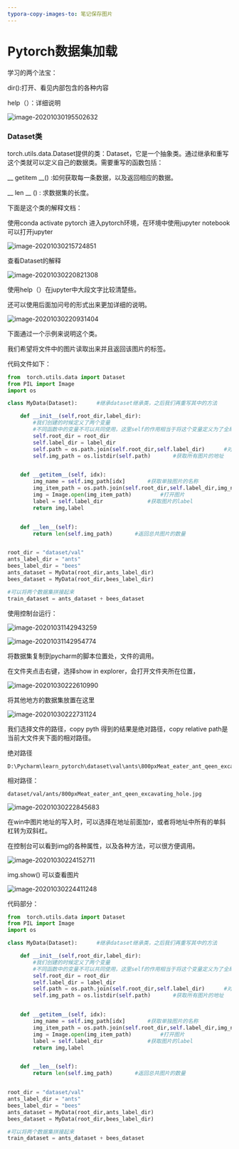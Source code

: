 ```yaml
---
typora-copy-images-to: 笔记保存图片
---
```


# Pytorch数据集加载

学习的两个法宝：

dir():打开、看见内部包含的各种内容

help（）：详细说明

![image-20201030195502632](C:\Users\Administrator\AppData\Roaming\Typora\typora-user-images\image-20201030195502632.png)

### Dataset类

torch.utils.data.Dataset提供的类：Dataset，它是一个抽象类。通过继承和重写这个类就可以定义自己的数据类。需要重写的函数包括：

__ getitem __()   :如何获取每一条数据，以及返回相应的数据。

__ len __ () :   求数据集的长度。



下面是这个类的解释文档：

使用conda activate pytorch  进入pytorch环境，在环境中使用jupyter  notebook可以打开jupyter

![image-20201030215724851](D:\任太帅的日常文件\研究生学习课程\深度学习笔记\pytorch学习笔记\笔记保存图片\image-20201030215724851.png)

查看Dataset的解释

![image-20201030220821308](D:\任太帅的日常文件\研究生学习课程\深度学习笔记\pytorch学习笔记\笔记保存图片\image-20201030220821308.png)

使用help（）在jupyter中大段文字比较清楚些。

还可以使用后面加问号的形式出来更加详细的说明。

![image-20201030220931404](D:\任太帅的日常文件\研究生学习课程\深度学习笔记\pytorch学习笔记\笔记保存图片\image-20201030220931404.png)

下面通过一个示例来说明这个类。

我们希望将文件中的图片读取出来并且返回该图片的标签。

代码文件如下：

```python
from  torch.utils.data import Dataset
from PIL import Image
import os

class MyData(Dataset):      #继承dataset继承类，之后我们再重写其中的方法

    def __init__(self,root_dir,label_dir):
        #我们创建的时候定义了两个变量
        #不同函数中的变量不可以共同使用，这里self的作用相当于将这个变量定义为了全局变量
        self.root_dir = root_dir
        self.label_dir = label_dir
        self.path = os.path.join(self.root_dir,self.label_dir)      #对两个路径进行拼接，这样不会出错
        self.img_path = os.listdir(self.path)       #获取所有图片的地址


    def __getitem__(self, idx):
        img_name = self.img_path[idx]       #获取单独图片的名称
        img_item_path = os.path.join(self.root_dir,self.label_dir,img_name)         #获取每张图片的相对地址
        img = Image.open(img_item_path)         #打开图片
        label = self.label_dir              #获取图片的label
        return img,label


    def __len__(self):
        return len(self.img_path)       #返回总共图片的数量


root_dir = "dataset/val"
ants_label_dir = "ants"
bees_label_dir = "bees"
ants_dataset = MyData(root_dir,ants_label_dir)
bees_dataset = MyData(root_dir,bees_label_dir)

#可以将两个数据集拼接起来
train_dataset = ants_dataset + bees_dataset
```

使用控制台运行：

![image-20201031142943259](D:\任太帅的日常文件\研究生学习课程\深度学习笔记\pytorch学习笔记\笔记保存图片\image-20201031142943259.png)

![image-20201031142954774](D:\任太帅的日常文件\研究生学习课程\深度学习笔记\pytorch学习笔记\笔记保存图片\image-20201031142954774.png)





















将数据集复制到pycharm的脚本位置处，文件的调用。

在文件夹点击右键，选择show in explorer，会打开文件夹所在位置，

![image-20201030222610990](D:\任太帅的日常文件\研究生学习课程\深度学习笔记\pytorch学习笔记\笔记保存图片\image-20201030222610990.png)

将其他地方的数据集放置在这里

![image-20201030222731124](D:\任太帅的日常文件\研究生学习课程\深度学习笔记\pytorch学习笔记\笔记保存图片\image-20201030222731124.png)



我们选择文件的路径，copy  pyth  得到的结果是绝对路径，copy  relative  path是当前大文件夹下面的相对路径。

绝对路径

```
D:\Pycharm\learn_pytorch\dataset\val\ants\800pxMeat_eater_ant_qeen_excavating_hole.jpg
```

相对路径：

```
dataset/val/ants/800pxMeat_eater_ant_qeen_excavating_hole.jpg
```

![image-20201030222845683](D:\任太帅的日常文件\研究生学习课程\深度学习笔记\pytorch学习笔记\笔记保存图片\image-20201030222845683.png)

在win中图片地址的写入时，可以选择在地址前面加r，或者将地址中所有的单斜杠转为双斜杠。

在控制台可以看到img的各种属性，以及各种方法，可以很方便调用。

![image-20201030224152711](D:\任太帅的日常文件\研究生学习课程\深度学习笔记\pytorch学习笔记\笔记保存图片\image-20201030224152711.png)

img.show()  可以查看图片

![image-20201030224411248](D:\任太帅的日常文件\研究生学习课程\深度学习笔记\pytorch学习笔记\笔记保存图片\image-20201030224411248.png)









代码部分：

```python
from  torch.utils.data import Dataset
from PIL import Image
import os

class MyData(Dataset):      #继承dataset继承类，之后我们再重写其中的方法

    def __init__(self,root_dir,label_dir):
        #我们创建的时候定义了两个变量
        #不同函数中的变量不可以共同使用，这里self的作用相当于将这个变量定义为了全局变量
        self.root_dir = root_dir
        self.label_dir = label_dir
        self.path = os.path.join(self.root_dir,self.label_dir)      #对两个路径进行拼接，这样不会出错
        self.img_path = os.listdir(self.path)       #获取所有图片的地址


    def __getitem__(self, idx):
        img_name = self.img_path[idx]       #获取单独图片的名称
        img_item_path = os.path.join(self.root_dir,self.label_dir,img_name)         #获取每张图片的相对地址
        img = Image.open(img_item_path)         #打开图片
        label = self.label_dir              #获取图片的label
        return img,label


    def __len__(self):
        return len(self.img_path)       #返回总共图片的数量


root_dir = "dataset/val"
ants_label_dir = "ants"
bees_label_dir = "bees"
ants_dataset = MyData(root_dir,ants_label_dir)
bees_dataset = MyData(root_dir,bees_label_dir)

#可以将两个数据集拼接起来
train_dataset = ants_dataset + bees_dataset

```















